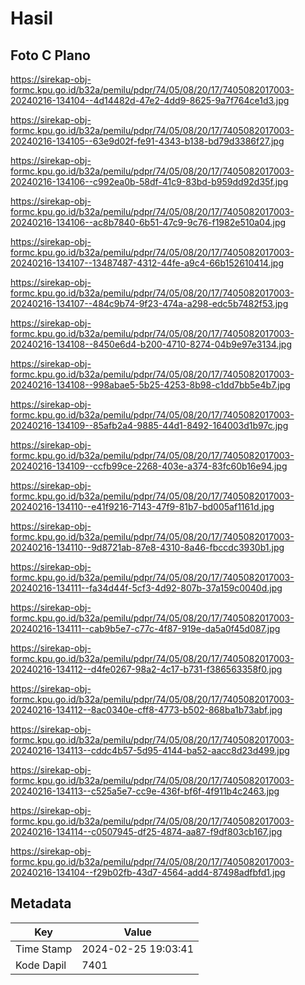# Hasil

## Foto C Plano

https://sirekap-obj-formc.kpu.go.id/b32a/pemilu/pdpr/74/05/08/20/17/7405082017003-20240216-134104--4d14482d-47e2-4dd9-8625-9a7f764ce1d3.jpg

https://sirekap-obj-formc.kpu.go.id/b32a/pemilu/pdpr/74/05/08/20/17/7405082017003-20240216-134105--63e9d02f-fe91-4343-b138-bd79d3386f27.jpg

https://sirekap-obj-formc.kpu.go.id/b32a/pemilu/pdpr/74/05/08/20/17/7405082017003-20240216-134106--c992ea0b-58df-41c9-83bd-b959dd92d35f.jpg

https://sirekap-obj-formc.kpu.go.id/b32a/pemilu/pdpr/74/05/08/20/17/7405082017003-20240216-134106--ac8b7840-6b51-47c9-9c76-f1982e510a04.jpg

https://sirekap-obj-formc.kpu.go.id/b32a/pemilu/pdpr/74/05/08/20/17/7405082017003-20240216-134107--13487487-4312-44fe-a9c4-66b152610414.jpg

https://sirekap-obj-formc.kpu.go.id/b32a/pemilu/pdpr/74/05/08/20/17/7405082017003-20240216-134107--484c9b74-9f23-474a-a298-edc5b7482f53.jpg

https://sirekap-obj-formc.kpu.go.id/b32a/pemilu/pdpr/74/05/08/20/17/7405082017003-20240216-134108--8450e6d4-b200-4710-8274-04b9e97e3134.jpg

https://sirekap-obj-formc.kpu.go.id/b32a/pemilu/pdpr/74/05/08/20/17/7405082017003-20240216-134108--998abae5-5b25-4253-8b98-c1dd7bb5e4b7.jpg

https://sirekap-obj-formc.kpu.go.id/b32a/pemilu/pdpr/74/05/08/20/17/7405082017003-20240216-134109--85afb2a4-9885-44d1-8492-164003d1b97c.jpg

https://sirekap-obj-formc.kpu.go.id/b32a/pemilu/pdpr/74/05/08/20/17/7405082017003-20240216-134109--ccfb99ce-2268-403e-a374-83fc60b16e94.jpg

https://sirekap-obj-formc.kpu.go.id/b32a/pemilu/pdpr/74/05/08/20/17/7405082017003-20240216-134110--e41f9216-7143-47f9-81b7-bd005af1161d.jpg

https://sirekap-obj-formc.kpu.go.id/b32a/pemilu/pdpr/74/05/08/20/17/7405082017003-20240216-134110--9d8721ab-87e8-4310-8a46-fbccdc3930b1.jpg

https://sirekap-obj-formc.kpu.go.id/b32a/pemilu/pdpr/74/05/08/20/17/7405082017003-20240216-134111--fa34d44f-5cf3-4d92-807b-37a159c0040d.jpg

https://sirekap-obj-formc.kpu.go.id/b32a/pemilu/pdpr/74/05/08/20/17/7405082017003-20240216-134111--cab9b5e7-c77c-4f87-919e-da5a0f45d087.jpg

https://sirekap-obj-formc.kpu.go.id/b32a/pemilu/pdpr/74/05/08/20/17/7405082017003-20240216-134112--d4fe0267-98a2-4c17-b731-f386563358f0.jpg

https://sirekap-obj-formc.kpu.go.id/b32a/pemilu/pdpr/74/05/08/20/17/7405082017003-20240216-134112--8ac0340e-cff8-4773-b502-868ba1b73abf.jpg

https://sirekap-obj-formc.kpu.go.id/b32a/pemilu/pdpr/74/05/08/20/17/7405082017003-20240216-134113--cddc4b57-5d95-4144-ba52-aacc8d23d499.jpg

https://sirekap-obj-formc.kpu.go.id/b32a/pemilu/pdpr/74/05/08/20/17/7405082017003-20240216-134113--c525a5e7-cc9e-436f-bf6f-4f911b4c2463.jpg

https://sirekap-obj-formc.kpu.go.id/b32a/pemilu/pdpr/74/05/08/20/17/7405082017003-20240216-134114--c0507945-df25-4874-aa87-f9df803cb167.jpg

https://sirekap-obj-formc.kpu.go.id/b32a/pemilu/pdpr/74/05/08/20/17/7405082017003-20240216-134104--f29b02fb-43d7-4564-add4-87498adfbfd1.jpg


## Metadata

| Key        | Value               |
| ---------- | ------------------- |
| Time Stamp | 2024-02-25 19:03:41 |
| Kode Dapil | 7401                |



